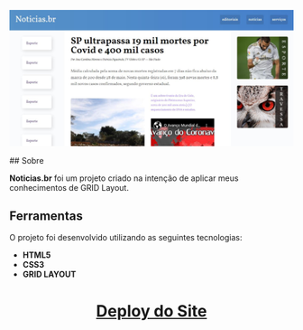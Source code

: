 


<p align="center">
   <img src="./img/screenshot_noticias.br.JPG" width=""/>
</p>
## Sobre

**Noticias.br** foi um projeto criado na intenção de aplicar meus conhecimentos de GRID Layout.


## Ferramentas

O projeto foi desenvolvido utilizando as seguintes tecnologias:

- **HTML5**
- **CSS3**
- **GRID LAYOUT**

<h1 align="center">
<a href="https://noticiasbr.netlify.app/" >
   Deploy do Site
</a>
</h1>
